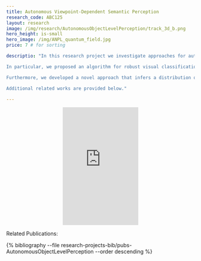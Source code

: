 ```yaml
---
title: Autonomous Viewpoint-Dependent Semantic Perception
research_code: ABC125
layout: research
image: /img/research/AutonomousObjectLevelPerception/track_3d_b.png
hero_height: is-small
hero_image: /img/ANPL_quantum_field.jpg 
price: 7 # for sorting 

descriptio: "In this research project we investigate approaches for autonomous semantic perception. 

In particular, we proposed an algorithm for robust visual classification of an object of interest observed from multiple views using a black-box Bayesian classifier which provides a measure of uncertainty, in the presence of significant ambiguity and classifier noise, and of localization error. The fusion of classifier outputs takes into account viewpoint dependency and spatial correlation among observations, as well as pose uncertainty when these observations are taken and a measure of confidence provided by the classifier itself.

Furthermore, we developed a novel approach that infers a distribution over posterior class probabilities within a Bayesian framework, while accounting for model uncertainty. This distribution enables reasoning about uncertainty in the posterior classification, and thus is of prime importance for robust classification and object-level perception in uncertain and ambiguous scenarios, and for safe autonomy in general.

Additional related works are provided below."

---
```

<!-- add  youtube and bibliography Here-->

<div style="display: flex; justify-content: center;">
    <iframe width="40%" height="315" src="https://www.youtube.com/embed/OvIHOEl3Oy8" frameborder="0" allow="accelerometer; autoplay; clipboard-write; encrypted-media; gyroscope; picture-in-picture" allowfullscreen></iframe>
</div>

<p class="title is-4">Related Publications:</p>
{% bibliography --file research-projects-bib/pubs-AutonomousObjectLevelPerception --order descending %}
